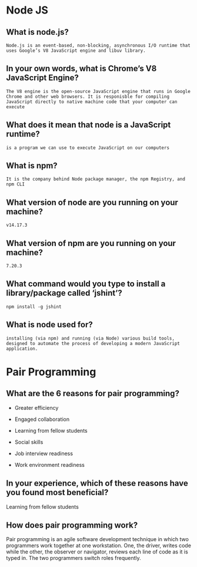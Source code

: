 # Node JS

## What is node.js?

    Node.js is an event-based, non-blocking, asynchronous I/O runtime that uses Google’s V8 JavaScript engine and libuv library.

## In your own words, what is Chrome’s V8 JavaScript Engine?

    The V8 engine is the open-source JavaScript engine that runs in Google Chrome and other web browsers. It is responisble for compiling JavaScript directly to native machine code that your computer can execute

## What does it mean that node is a JavaScript runtime?

    is a program we can use to execute JavaScript on our computers

## What is npm?

    It is the company behind Node package manager, the npm Registry, and npm CLI

## What version of node are you running on your machine?

    v14.17.3

## What version of npm are you running on your machine?

    7.20.3

## What command would you type to install a library/package called ‘jshint’?

    npm install -g jshint

## What is node used for?

    installing (via npm) and running (via Node) various build tools, designed to automate the process of developing a modern JavaScript application.

# Pair Programming

## What are the 6 reasons for pair programming?

- Greater efficiency

- Engaged collaboration

- Learning from fellow students

- Social skills

- Job interview readiness

- Work environment readiness

## In your experience, which of these reasons have you found most beneficial?

Learning from fellow students

## How does pair programming work?

Pair programming is an agile software development technique in which two programmers work together at one workstation. One, the driver, writes code while the other, the observer or navigator, reviews each line of code as it is typed in. The two programmers switch roles frequently.
